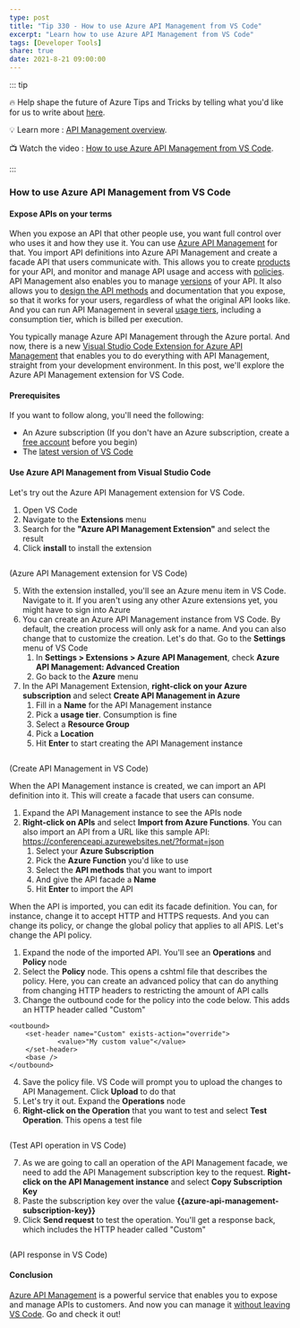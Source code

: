 ```yaml
---
type: post
title: "Tip 330 - How to use Azure API Management from VS Code"
excerpt: "Learn how to use Azure API Management from VS Code"
tags: [Developer Tools]
share: true
date: 2021-8-21 09:00:00
---
```


::: tip 

:fire: Help shape the future of Azure Tips and Tricks by telling what you'd like for us to write about [here](https://github.com/microsoft/AzureTipsAndTricks/issues/new?assignees=&labels=&template=survey.md&title=).

:bulb: Learn more : [API Management overview](https://docs.microsoft.com/azure/api-management/api-management-key-concepts?WT.mc_id=docs-azuredevtips-azureappsdev). 

:tv: Watch the video : [How to use Azure API Management from VS Code](https://youtu.be/cgHVoiloRME?WT.mc_id=youtube-azuredevtips-azureappsdev).

:::

### How to use Azure API Management from VS Code

#### Expose APIs on your terms
When you expose an API that other people use, you want full control over who uses it and how they use it. You can use [Azure API Management](https://docs.microsoft.com/azure/api-management/api-management-key-concepts?WT.mc_id=docs-azuredevtips-azureappsdev?WT.mc_id=docs-azuredevtips-azureappsdev) for that. You import API definitions into Azure API Management and create a facade API that users communicate with. This allows you to create [products](https://docs.microsoft.com/azure/api-management/api-management-subscriptions?WT.mc_id=docs-azuredevtips-azureappsdev) for your API, and monitor and manage API usage and access with [policies](https://docs.microsoft.com/azure/api-management/api-management-howto-policies?WT.mc_id=docs-azuredevtips-azureappsdev). API Management also enables you to manage [versions](https://docs.microsoft.com/azure/api-management/api-management-versions?WT.mc_id=docs-azuredevtips-azureappsdev) of your API. It also allows you to [design the API methods](https://docs.microsoft.com/azure/api-management/mock-api-responses?tabs=azure-portal?WT.mc_id=docs-azuredevtips-azureappsdev) and documentation that you expose, so that it works for your users, regardless of what the original API looks like. And you can run API Management in several [usage tiers](https://azure.microsoft.com/pricing/details/api-management/?WT.mc_id=docs-azuredevtips-azureappsdev), including a consumption tier, which is billed per execution. 

You typically manage Azure API Management through the Azure portal. And now, there is a new [Visual Studio Code Extension for Azure API Management](https://marketplace.visualstudio.com/items?itemName=ms-azuretools.vscode-apimanagement) that enables you to do everything with API Management, straight from your development environment. In this post, we'll explore the Azure API Management extension for VS Code.

#### Prerequisites
If you want to follow along, you'll need the following:
* An Azure subscription (If you don't have an Azure subscription, create a [free account](https://azure.microsoft.com/free/?WT.mc_id=azure-azuredevtips-azureappsdev) before you begin)
* The [latest version of VS Code](https://code.visualstudio.com/download?WT.mc_id=other-azuredevtips-azureappsdev)

#### Use Azure API Management from Visual Studio Code
Let's try out the Azure API Management extension for VS Code.

1. Open VS Code
2. Navigate to the **Extensions** menu
3. Search for the **"Azure API Management Extension"** and select the result
4. Click **install** to install the extension

<img :src="$withBase('/files/113extension.png')">

(Azure API Management extension for VS Code)

5. With the extension installed, you'll see an Azure menu item in VS Code. Navigate to it. If you aren't using any other Azure extensions yet, you might have to sign into Azure
6. You can create an Azure API Management instance from VS Code. By default, the creation process will only ask for a name. And you can also change that to customize the creation. Let's do that. Go to the **Settings** menu of VS Code
   1. In **Settings > Extensions > Azure API Management**, check **Azure API Management: Advanced Creation**
   2. Go back to the **Azure** menu
7. In the API Management Extension, **right-click on your Azure subscription** and select **Create API Management in Azure**
   1. Fill in a **Name** for the API Management instance
   2. Pick a **usage tier**. Consumption is fine
   3. Select a **Resource Group**
   4. Pick a **Location**
   5. Hit **Enter** to start creating the API Management instance

<img :src="$withBase('/files/113create.png')">

(Create API Management in VS Code)

When the API Management instance is created, we can import an API definition into it. This will create a facade that users can consume.

1. Expand the API Management instance to see the APIs node
2. **Right-click on APIs** and select **Import from Azure Functions**. You can also import an API from a URL like this sample API: https://conferenceapi.azurewebsites.net/?format=json 
   1. Select your **Azure Subscription**
   2. Pick the **Azure Function** you'd like to use
   3. Select the **API methods** that you want to import
   4. And give the API facade a **Name**
   5. Hit **Enter** to import the API

When the API is imported, you can edit its facade definition. You can, for instance, change it to accept HTTP and HTTPS requests. And you can change its policy, or change the global policy that applies to all APIS. Let's change the API policy.

1. Expand the node of the imported API. You'll see an **Operations** and **Policy** node
2. Select the **Policy** node. This opens a cshtml file that describes the policy. Here, you can create an advanced policy that can do anything from changing HTTP headers to restricting the amount of API calls
3. Change the outbound code for the policy into the code below. This adds an HTTP header called "Custom"

```
<outbound>
    <set-header name="Custom" exists-action="override">
            <value>"My custom value"</value>
    </set-header>
    <base />
</outbound>
```
4. Save the policy file. VS Code will prompt you to upload the changes to API Management. Click **Upload** to do that
5. Let's try it out. Expand the **Operations** node
6. **Right-click on the Operation** that you want to test and select **Test Operation**. This opens a test file

<img :src="$withBase('/files/113test.png')" width="50%">

(Test API operation in VS Code)

7. As we are going to call an operation of the API Management facade, we need to add the API Management subscription key to the request. **Right-click on the API Management instance** and select **Copy Subscription Key**
8. Paste the subscription key over the value **{{azure-api-management-subscription-key}}**
9. Click **Send request** to test the operation. You'll get a response back, which includes the HTTP header called "Custom"

<img :src="$withBase('/files/113result.png')">

(API response in VS Code)

#### Conclusion
[Azure API Management](https://docs.microsoft.com/azure/api-management/api-management-key-concepts?WT.mc_id=docs-azuredevtips-azureappsdev?WT.mc_id=docs-azuredevtips-azureappsdev) is a powerful service that enables you to expose and manage APIs to customers. And now you can manage it [without leaving VS Code](https://code.visualstudio.com/download?WT.mc_id=other-azuredevtips-azureappsdev). Go and check it out!